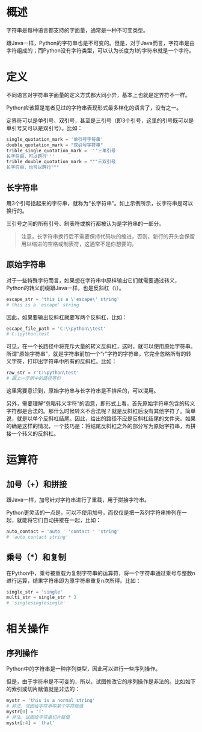 # 概述

字符串是每种语言都支持的字面量，通常是一种不可变类型。

跟Java一样，Python的字符串也是不可变的。但是，对于Java而言，字符串是由字符组成的；而Python没有字符类型，可以认为长度为1的字符串就是一个字符。

# 定义

不同语言对字符串字面量的定义方式都大同小异，基本上也就是定界符不一样。

Python应该算是笔者见过的字符串表现形式最多样化的语言了，没有之一。

定界符可以是单引号、双引号，甚至是三引号（即3个引号，这里的引号既可以是单引号又可以是双引号）。比如：

```python
single_quotation_mark = '单引号字符串'
double_quotation_mark = "双引号字符串"
trible_single_quotation_mark = '''三单引号
长字符串，可以跨行'''
trible_double_quotation_mark = """三双引号
长字符串，也可以跨行"""
```

## 长字符串

用3个引号括起来的字符串，就称为“长字符串”。如上示例所示，长字符串是可以换行的。

三引号之间的所有引号、制表符或换行都被认为是字符串的一部分。

> 注意，长字符串换行后不需要保持代码块的缩进，否则，新行的开头会保留用以缩进的空格或制表符，这通常不是你想要的。

## 原始字符串

对于一些特殊字符而言，如果想在字符串中原样输出它们就需要通过转义，Python的转义前缀跟Java一样，也是反斜杠（\）。

```python
escape_str = 'this is a \'escape\' string'
# this is a 'escape' string
```

因此，如果要输出反斜杠就要写两个反斜杠，比如：

```python
escape_file_path = 'C:\\python\\test'
# C:\python\test
```

可见，在一个长路径中将充斥大量的转义反斜杠，这时，就可以使用原始字符串。所谓“原始字符串”，就是字符串前加一个“r”字符的字符串，它完全忽略所有的转义字符，打印出字符串中所有的反斜杠。比如：

```python
raw_str = r'C:\python\test'
# 跟上一示例中的路径等价
```

这里需要意识到，原始字符串与长字符串是不排斥的，可以混用。

另外，需要理解“忽略转义字符”的涵意，即形式上看，首先原始字符串包含的转义字符都是合法的。那什么时候转义不合法呢？就是反斜杠后没有其他字符了。简单说，就是以单个反斜杠结尾。因此，给出的路径不应是反斜杠结尾的文件夹。如果的确是这样的情况，一个技巧是：将结尾反斜杠之外的部分写为原始字符串，再拼接一个转义的反斜杠。

# 运算符

## 加号（+）和拼接

跟Java一样，加号针对字符串进行了重载，用于拼接字符串。

Python更灵活的一点是，可以不使用加号，而仅仅是把一系列字符串排列在一起，就能将它们自动拼接在一起，比如：

```python
auto_contact = 'auto ' 'contact ' 'string'
# 'auto contact string'
```

## 乘号（*）和复制

在Python中，乘号被重载为复制字符串的运算符，将一个字符串通过乘号与整数n进行运算，结果字符串即为原字符串重复n次所得。比如：

```python
single_str = 'single'
multi_str = single_str * 3
# 'singlesinglesingle'
```



# 相关操作



## 序列操作

Python中的字符串是一种序列类型，因此可以进行一些序列操作。

但是，由于字符串是不可变的，所以，试图修改它的序列操作是非法的。比如如下的索引或切片赋值就是非法的：

```python
mystr = 'this is a normal string'
# 非法，试图给字符串中某个字符赋值
mystr[0] = 'T'
# 非法，试图给字符串切片赋值
mystr[:4] = 'that'
```


